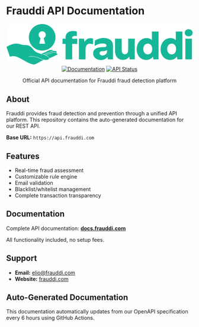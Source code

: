 # Frauddi API Documentation

<p align="center">
  <img src="static/logo/logo.png" alt="frauddi Logo">
  <br>
  <a href="https://docs.frauddi.com"><img src="https://img.shields.io/badge/docs-live-brightgreen" alt="Documentation"></a>
  <a href="https://api.frauddi.com"><img src="https://img.shields.io/badge/API-production-blue" alt="API Status"></a>
</p>

<p align="center">Official API documentation for Frauddi fraud detection platform</p>

## About

Frauddi provides fraud detection and prevention through a unified API platform. This repository contains the auto-generated documentation for our REST API.

**Base URL:** `https://api.frauddi.com`

## Features

- Real-time fraud assessment
- Customizable rule engine  
- Email validation
- Blacklist/whitelist management
- Complete transaction transparency

## Documentation

Complete API documentation: **[docs.frauddi.com](https://docs.frauddi.com)**

All functionality included, no setup fees.

## Support

- **Email:** [elio@frauddi.com](mailto:elio@frauddi.com)
- **Website:** [frauddi.com](https://frauddi.com)

## Auto-Generated Documentation

This documentation automatically updates from our OpenAPI specification every 6 hours using GitHub Actions.
